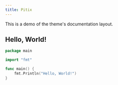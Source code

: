 ```yaml
---
title: Pitix
---
```


This is a demo of the theme's documentation layout.

## Hello, World!

```go {filename="main.go"}
package main

import "fmt"

func main() {
    fmt.Println("Hello, World!")
}
```
